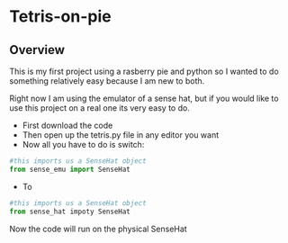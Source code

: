# Tetris-on-pie
## Overview
This is my first project using a rasberry pie and python so I wanted to do something relatively easy because I am new to both. 

Right now I am using the emulator of a sense hat, but if you would like to use this project on a real one its very easy to do. 
- First download the code 
- Then open up the tetris.py file in any editor you want
- Now all you have to do is switch: 
``` python
#this imports us a SenseHat object
from sense_emu import SenseHat
```
- To
``` python
#this imports us a SenseHat object
from sense_hat impoty SenseHat
```
Now the code will run on the physical SenseHat
